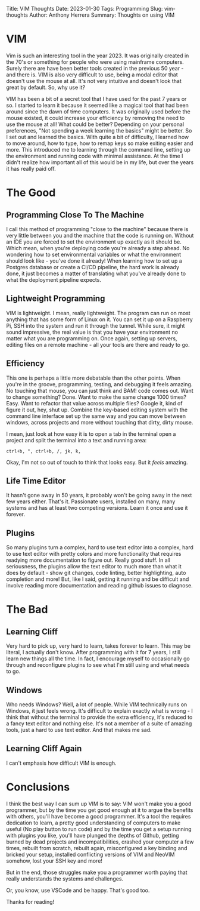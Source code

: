 Title: VIM Thoughts
Date: 2023-01-30
Tags: Programming
Slug: vim-thoughts
Author: Anthony Herrera
Summary: Thoughts on using VIM


# VIM

Vim is such an interesting tool in the year 2023. It was originally created in the 70's or 
something for people who were using mainframe computers. Surely there are have been better tools 
created in the previous 50 year - and there is. VIM is also very difficult to use, being a modal 
editor that doesn't use the mouse at all. It's not very intuitive and doesn't look that great by default. So, why use it?

VIM has been a bit of a secret tool that I have used for the past 7 years or so. I started to 
learn it because it seemed like a magical tool that had been around since the dawn of ~~time~~ 
computers. It was originally used before the mouse existed, it could increase your efficiency by
removing the need to use the mouse at all! What could be better? Depending on your personal 
preferences, "Not spending a week learning the basics" might be better. So I set out and learned
the basics. With quite a bit of difficulty, I learned how to move around, how to type, how to
remap keys so make exiting easier and more. This introduced me to learning through the command 
line, setting up the environment and running code with minimal assistance. At the time I didn't
realize how important all of this would be in my life, but over the years it has really paid off.

# The Good

## Programming Close To The Machine

I call this method of programming "close to the machine" because there is very little between you
and the machine that the code is running on. Without an IDE you are forced to set the environment
up exactly as it should be. Which mean, when you're deploying code you're already a step ahead.
No wondering how to set environmental variables or what the environment should look like - you've
done it already! When learning how to set up a Postgres database or create a CI/CD pipeline, the
hard work is already done, it just becomes a matter of translating what you've already done to 
what the deployment pipeline expects.

## Lightweight Programming

VIM is lightweight. I mean, really lightweight. The program can run on most anything that has 
some form of Linux on it. You can set it up on a Raspberry Pi, SSH into the system and run it 
through the tunnel. While sure, it might sound impressive, the real value is that you have your
environment no matter what you are programming on. Once again, setting up servers, editing files
on a remote machine - all your tools are there and ready to go.

## Efficiency

This one is perhaps a little more debatable than the other points. When you're in the groove, 
programming, testing, and debugging it feels amazing. No touching that mouse, you can just think
and BAM! code comes out. Want to change something? Done. Want to make the same change 1000 times?
Easy. Want to refactor that value across multiple files? Google it, kind of figure it out, hey,
shut up. Combine the key-based editing system with the command line interface set up the same way 
and you can move between windows, across projects and more without touching that dirty, dirty 
mouse.

I mean, just look at how easy it is to open a tab in the terminal open a project and split the
terminal into a text and running area:

```
ctrl+b, ", ctrl+b, /, jk, k, 
```

Okay, I'm not so out of touch to think that looks easy. But it *feels* amazing.

## Life Time Editor

It hasn't gone away in 50 years, it probably won't be going away in the next few years either. 
That's it. Passionate users, installed on many, many systems and has at least two competing 
versions. Learn it once and use it forever.

## Plugins

So many plugins turn a complex, hard to use text editor into a complex, hard to use text editor
with pretty colors and more functionality that requires readying more documentation to figure out.
Really good stuff. In all seriousness, the plugins allow the text editor to much more than what
it does by default - show git changes, code linting, better highlighting, auto completion and more!
But, like I said, getting it running and be difficult and involve reading more documentation and 
reading github issues to diagnose.

# The Bad


## Learning Cliff

Very hard to pick up, very hard to learn, takes forever to learn. This may be literal, I actually 
don't know. After programming with it for 7 years, I still learn new things all the time. In fact, 
I encourage myself to occasionally go through and reconfigure plugins to see what I'm still using 
and what needs to go.

## Windows

Who needs Windows? Well, a lot of people. While VIM technically runs on Windows, it just feels 
wrong. It's difficult to explain exactly what is wrong - I think that without the terminal to 
provide the extra efficiency, it's reduced to a fancy text editor and nothing else. It's not a
member of a suite of amazing tools, just a hard to use text editor. And that makes me sad.

## Learning Cliff Again

I can't emphasis how difficult VIM is enough. 

# Conclusions

I think the best way I can sum up VIM is to say: VIM won't make you a good programmer, but by the
time you get good enough at it to argue the benefits with others, you'll have become a good 
programmer. It's a tool the requires dedication to learn, a pretty good understanding of computers 
to make useful (No play button to run code) and by the time you get a setup running with plugins
you like, you'll have plunged the depths of Github, getting burned by dead projects and 
incompatibilities, crashed your computer a few times, rebuilt from scratch, rebuilt again, 
misconfigured a key binding and bricked your setup, installed conflicting versions of VIM and
NeoVIM somehow, lost your SSH key and more! 

But in the end, those struggles make you a programmer worth paying that really understands the
systems and challenges.

Or, you know, use VSCode and be happy. That's good too.


Thanks for reading!
